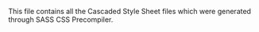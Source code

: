 This file contains all the Cascaded Style Sheet files which were generated through SASS CSS Precompiler.
